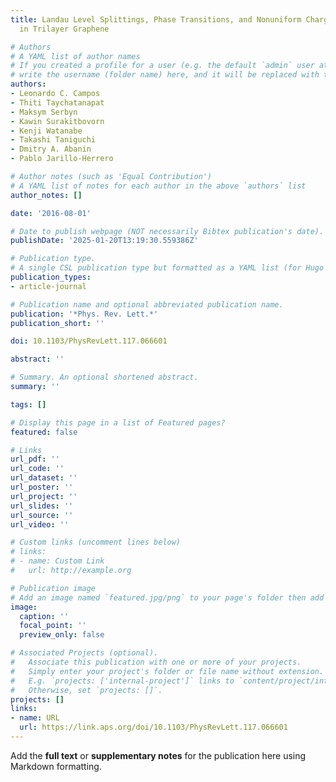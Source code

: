 ```yaml
---
title: Landau Level Splittings, Phase Transitions, and Nonuniform Charge Distribution
  in Trilayer Graphene

# Authors
# A YAML list of author names
# If you created a profile for a user (e.g. the default `admin` user at `content/authors/admin/`), 
# write the username (folder name) here, and it will be replaced with their full name and linked to their profile.
authors:
- Leonardo C. Campos
- Thiti Taychatanapat
- Maksym Serbyn
- Kawin Surakitbovorn
- Kenji Watanabe
- Takashi Taniguchi
- Dmitry A. Abanin
- Pablo Jarillo-Herrero

# Author notes (such as 'Equal Contribution')
# A YAML list of notes for each author in the above `authors` list
author_notes: []

date: '2016-08-01'

# Date to publish webpage (NOT necessarily Bibtex publication's date).
publishDate: '2025-01-20T13:19:30.559386Z'

# Publication type.
# A single CSL publication type but formatted as a YAML list (for Hugo requirements).
publication_types:
- article-journal

# Publication name and optional abbreviated publication name.
publication: '*Phys. Rev. Lett.*'
publication_short: ''

doi: 10.1103/PhysRevLett.117.066601

abstract: ''

# Summary. An optional shortened abstract.
summary: ''

tags: []

# Display this page in a list of Featured pages?
featured: false

# Links
url_pdf: ''
url_code: ''
url_dataset: ''
url_poster: ''
url_project: ''
url_slides: ''
url_source: ''
url_video: ''

# Custom links (uncomment lines below)
# links:
# - name: Custom Link
#   url: http://example.org

# Publication image
# Add an image named `featured.jpg/png` to your page's folder then add a caption below.
image:
  caption: ''
  focal_point: ''
  preview_only: false

# Associated Projects (optional).
#   Associate this publication with one or more of your projects.
#   Simply enter your project's folder or file name without extension.
#   E.g. `projects: ['internal-project']` links to `content/project/internal-project/index.md`.
#   Otherwise, set `projects: []`.
projects: []
links:
- name: URL
  url: https://link.aps.org/doi/10.1103/PhysRevLett.117.066601
---
```


Add the **full text** or **supplementary notes** for the publication here using Markdown formatting.
